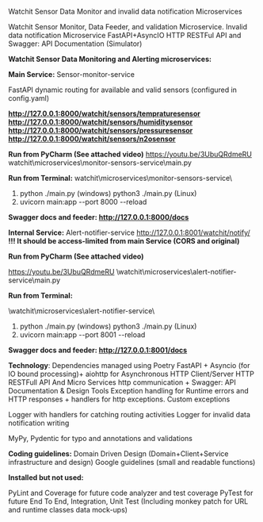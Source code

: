 Watchit Sensor Data Monitor and invalid data notification Microservices

Watchit Sensor Monitor, Data Feeder, and validation Microservice. Invalid data notification Microservice FastAPI+AsyncIO HTTP RESTFul API and Swagger: API Documentation (Simulator)


**Watchit Sensor Data Monitoring and Alerting 
microservices:**

**Main Service:**
Sensor-monitor-service

FastAPI dynamic routing for available and valid sensors (configured in config.yaml)

**http://127.0.0.1:8000/watchit/sensors/tempraturesensor
http://127.0.0.1:8000/watchit/sensors/humiditysensor
http://127.0.0.1:8000/watchit/sensors/pressuresensor
http://127.0.0.1:8000/watchit/sensors/n2osensor**

**Run from PyCharm (See attached video)**
https://youtu.be/3UbuQRdmeRU
watchit\microservices\monitor-sensors-service\main.py

**Run from Terminal:**
watchit\microservices\monitor-sensors-service\
1. python ./main.py (windows) python3 ./main.py (Linux)
2. uvicorn main:app --port 8000  --reload

**Swagger docs and feeder: http://127.0.0.1:8000/docs**

**Internal Service:**
Alert-notifier-service
http://127.0.0.1:8001/watchit/notify/
**!!! It should be access-limited from main Service (CORS and original)**

**Run from PyCharm (See attached video)**

https://youtu.be/3UbuQRdmeRU
\watchit\microservices\alert-notifier-service\main.py

**Run from Terminal:**

\watchit\microservices\alert-notifier-service\
1. python ./main.py (windows) python3 ./main.py (Linux)
2. uvicorn main:app --port 8001  --reload 

**Swagger docs and feeder: http://127.0.0.1:8001/docs**

**Technology**:
Dependencies managed using Poetry
FastAPI + Asyncio (for IO bound processing)+ aiohttp for Asynchronous HTTP Client/Server HTTP RESTFull API
And Micro Services http communication + Swagger: API Documentation & Design Tools
Exception handling for Runtime errors and HTTP responses + handlers for http exceptions.
Custom exceptions

Logger with handlers for catching routing activities
Logger for invalid data notification writing

MyPy, Pydentic for typo and annotations and validations

**Coding guidelines:**
Domain Driven Design (Domain+Client+Service infrastructure and design)
Google guidelines (small and readable functions)

**Installed but not used:**

PyLint and Coverage for future code analyzer and test coverage
PyTest for future End To End, Integration, Unit Test (Including monkey patch for URL and runtime classes data mock-ups)

